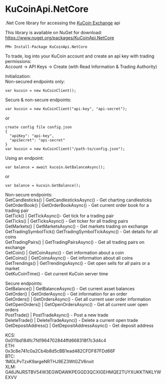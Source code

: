 # KuCoinApi.NetCore
.Net Core library for accessing the [KuCoin Exchange](https://www.kucoin.com/#/?r=1ds25) api  
  
This library is available on NuGet for download: https://www.nuget.org/packages/KuCoinApi.NetCore  
```
PM> Install-Package KuCoinApi.NetCore
```

  
To trade, log into your KuCoin account and create an api key with trading permissions:  
Account -> API Keys -> Create (with Read Information & Trading Authority)  
  
Initialization:  
Non-secured endpoints only:  
```
var kucoin = new KuCoinClient();
```  
  
Secure & non-secure endpoints:  
```
var kucoin = new KuCoinClient("api-key", "api-secret");
```  
or
```
create config file config.json
{
  "apiKey": "api-key",
  "apiSecret": "api-secret"
}
var kucoin = new KuCoinClient("/path-to/config.json");
```

Using an endpoint:  
```  
var balance = await kucoin.GetBalanceAsync();
```  
or  
```
var balance = kucoin.GetBalance();
```

Non-secure endpoints:  
GetCandlesticks() | GetCandlesticksAsync() - Get charting candlesticks  
GetOrderBook() | GetOrderBookAsync() - Get current order book for a trading pair  
GetTick() | GetTickAsync()- Get tick for a trading pair  
GetTicks() | GetTicksAsync() - Get ticker for all trading pairs  
GetMarkets() | GetMarketsAsync() - Get markets trading on exchange  
GetTradingSymbolTick() GetTradingSymbolTickAsync() - Get details for all coins  
GetTradingPairs() | GetTradingPairsAsync() - Get all trading pairs on exchange  
GetCoin() | GetCoinAsync() - Get information about a coin  
GetCoins() | GetCoinsAsync() - Get information about all coins  
GetTrendings() | GetTrendingsAsync() - Get open sells for all pairs or a market  
GetKuCoinTime() - Get current KuCoin server time  

Secure endpoints:  
GetBalance() | GetBalanceAsync() - Get current asset balances  
GetOrder() | GetOrderAsync() - Get information for an order  
GetOrders() | GetOrdersAsync() - Get all current user order information  
GetOpenOrders() | GetOpenOrdersAsync() - Get all current user open orders   
PostTrade() | PostTradeAsync() - Post a new trade  
DeleteTrade() | DeleteTradeAsync() - Delete a current open trade  
GetDepositAddress() | GetDepositAddressAsync() - Get deposit address  

KCS:  
0x011bd184fc7fd1964702844ffd668318f7c3d4c4  
ETH:  
0x3c8e741c0a2Cb4b8d5cBB1ead482CFDF87FDd66F  
BTC:  
1MGLPvTzxK9argeNRTHJ9EZ3WtGZV6nxit  
XLM:  
GA6JNJRSTBV54W3EGWDAWKPEGGD3QCXIGEHMQE2TUYXUKKTNKLYWEXVV  
